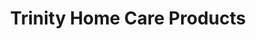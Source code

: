 ---
title: "Trinity Home Care Products"
url: /moline/trinity-home-care-products/
shop: Sanitätshaus
---